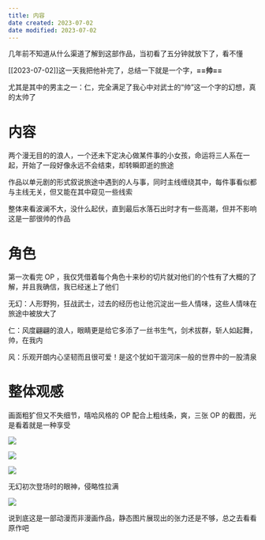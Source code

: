 ```yaml
---
title: 内容
date created: 2023-07-02
date modified: 2023-07-02
---
```


几年前不知道从什么渠道了解到这部作品，当初看了五分钟就放下了，看不懂

[[2023-07-02]]这一天我把他补完了，总结一下就是一个字，**==帅==**

尤其是其中的男主之一：仁，完全满足了我心中对武士的“帅”这一个字的幻想，真的太帅了

# 内容

两个漫无目的的浪人，一个还未下定决心做某件事的小女孩，命运将三人系在一起，开始了一段好像永远不会结束，却转瞬即逝的旅途

作品以单元剧的形式叙说旅途中遇到的人与事，同时主线缠绕其中，每件事看似都与主线无关，但又能在其中窥见一些线索

整体来看波澜不大，没什么起伏，直到最后水落石出时才有一些高潮，但并不影响这是一部很帅的作品

# 角色

第一次看完 OP ，我仅凭借着每个角色十来秒的切片就对他们的个性有了大概的了解，并且我确信，我已经迷上了他们

无幻：人形野狗，狂战武士，过去的经历也让他沉淀出一些人情味，这些人情味在旅途中被放大了

仁：风度翩翩的浪人，眼睛更是给它多添了一丝书生气，剑术拔群，斩人如起舞，帅，在我内

风：乐观开朗内心坚韧而且很可爱！是这个犹如干涸河床一般的世界中的一股清泉

# 整体观感

画面粗犷但又不失细节，嘻哈风格的 OP 配合上粗线条，爽，三张 OP 的截图，光是看着就是一种享受

![](https://vercel-proxy.norah1to.com/proxy/raw.githubusercontent.com/NoraH1to/cdn/master/img/Samurai%20Champloo%2019.mkv_20230702_195332.432.png)

![](https://vercel-proxy.norah1to.com/proxy/raw.githubusercontent.com/NoraH1to/cdn/master/img/20230702195743.png)

![](https://vercel-proxy.norah1to.com/proxy/raw.githubusercontent.com/NoraH1to/cdn/master/img/20230702200010.png)

无幻初次登场时的眼神，侵略性拉满

![](https://vercel-proxy.norah1to.com/proxy/raw.githubusercontent.com/NoraH1to/cdn/master/img/20230702200624.png)

说到底这是一部动漫而非漫画作品，静态图片展现出的张力还是不够，总之去看看原作吧

